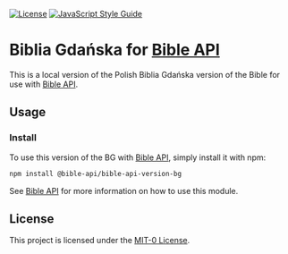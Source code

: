 [![License](https://badgen.net/github/license/bible-api/bible-api-local)](../LICENSE.md)
[![JavaScript Style Guide](https://img.shields.io/badge/code_style-standard-brightgreen.svg)](https://standardjs.com)

# Biblia Gdańska for [Bible API]

This is a local version of the Polish Biblia Gdańska version of the Bible for use with [Bible API].

## Usage

### Install

To use this version of the BG with [Bible API], simply install it with npm:

```bash
npm install @bible-api/bible-api-version-bg
```

See [Bible API] for more information on how to use this module.

## License

This project is licensed under the [MIT-0 License](../LICENSE.md).

[Bible API]: https://github.com/bible-api-io/bible-api#readme
